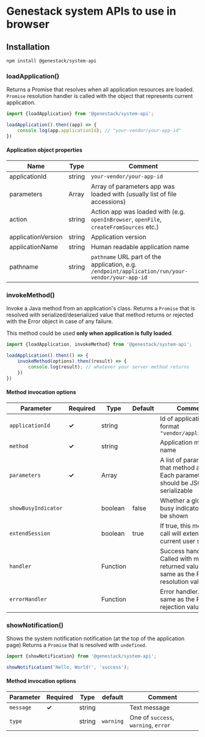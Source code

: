 # Genestack system APIs to use in browser

## Installation
```
npm install @genestack/system-api
```

### loadApplication()
Returns a Promise that resolves when all application resources are loaded. `Promise` resolution
handler is called with the object that represents current application.

```javascript
import {loadApplication} from '@genestack/system-api';

loadApplication().then((app) => {
    console.log(app.applicationId); // "your-vendor/your-app-id"
})
```

#### Application object properties
| Name                | Type       | Comment                                                                                 |
|---------------------|------------|-----------------------------------------------------------------------------------------|
| applicationId       | string     | `your-vendor/your-app-id`                                                               |
| parameters          | Array<any> | Array of parameters app was loaded with (usually list of file accessions)               |
| action              | string     | Action app was loaded with (e.g. `openInBrowser`, `openFile`, `createFromSources` etc.) |
| applicationVersion  | string     | Application version                                                                     |
| applicationName     | string     | Human readable application name                                                         |
| pathname            | string     | `pathname` URL part of the application, e.g. `/endpoint/application/run/your-vendor/your-app-id`|

### invokeMethod()
 Invoke a Java method from an application's class. Returns a `Promise` that is resolved with
 serialized/deserialized value that method returns or rejected with the Error object in case
 of any failure.
 
 This method could be used **only when application is fully loaded**.
 
```javascript
import {loadApplication, invokeMethod} from '@genestack/system-api';

loadApplication().then(() => {
    invokeMethod(options).then((result) => {
        console.log(result); // whatever your server method returns
    })
})
```
#### Method invocation options

| Parameter           | Required  | Type             | Default | Comment                                          |
|---------------------|-----------|------------------|---------|--------------------------------------------------|
| `applicationId `    | **✓**     | string           |         | Id of application in format `"vendor/application"` |
| `method`            | **✓**     | string           |         | Application method name                          |
| `parameters`        | **✓**     | Array<JSONValue> |         | A list of parameters that method accepts. Each parameter should be JSON serializable|
| `showBusyIndicator` |           | boolean          | false   | Whether a global busy indicator should be shown  |
| `extendSession`     |           | boolean          | true    | If true, this method call will extend current  user session  |
| `handler`           |           | Function         |         | Success handler. Called with method's returned value, the same as the Promise resolution value |
| `errorHandler`      |           | Function         |         | Error handler. The same as the Promise rejection value|

### showNotification()
 Shows the system notification notification (at the top of the application page)
 Returns a `Promise` that is resolved with `undefined`.

```javascript
import {showNotification} from '@genestack/system-api';

showNotification('Hello, World!', 'success');
```
#### Method invocation options

| Parameter          | Required | Type       | default   | Comment                              |
|--------------------|----------|------------|-----------|--------------------------------------|
| `message`          | **✓**    | string     |           | Text message                         |
| `type`             |          | string     | `warning` | One of `success`, `warning`, `error` |